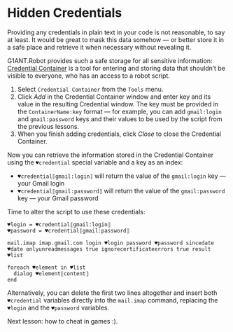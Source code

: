 # Hidden Credentials

Providing any credentials in plain text in your code is not reasonable, to say at least. It would be great to mask this data somehow — or better store it in a safe place and retrieve it when necessary without revealing it.

G1ANT.Robot provides such a safe storage for all sensitive information: [Credential Container](../../g1ant.robot-window/auxiliary-windows/credential-container.md) is a tool for entering and storing data that shouldn’t be visible to everyone, who has an access to a robot script.

1. Select `Credential Container` from the `Tools` menu.
2. Click *Add* in the Credential Container window and enter key and its value in the resulting Credential window. The key must be provided in the `ContainerName:key` format — for example, you can add `gmail:login` and `gmail:password` keys and their values to be used by the script from the previous lessons.
3. When you finish adding credentials, click *Close* to close the Credential Container.

Now you can retrieve the information stored in the Credential Container using the `♥credential` special variable and a key as an index:

-  `♥credential⟦gmail:login⟧` will return the value of the `gmail:login` key — your Gmail login
-  `♥credential⟦gmail:password⟧` will return the value of the `gmail:password` key — your Gmail password

Time to alter the script to use these credentials:

```G1ANT
♥login = ♥credential⟦gmail:login⟧
♥password = ♥credential⟦gmail:password⟧

mail.imap imap.gmail.com login ♥login password ♥password sincedate ♥date onlyunreadmessages true ignorecertificateerrors true result ♥list 

foreach ♥element in ♥list
  dialog ♥element⟦content⟧
end
```

Alternatively, you can delete the first two lines altogether and insert both `♥credential` variables directly into the `mail.imap` command, replacing the `♥login` and the `♥password` variables.

Next lesson: how to cheat in games :).
